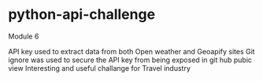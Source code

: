 # python-api-challenge
Module 6

API key used to extract data from both Open weather and Geoapify sites
Git ignore was used to secure the API key from being exposed in git hub pubic view
Interesting and useful challange for Travel industry
